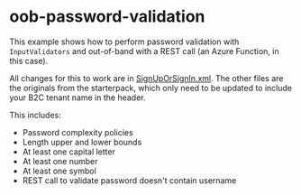 # oob-password-validation

This example shows how to perform password validation with `InputValidators` and out-of-band with a REST call (an Azure Function, in this case).

All changes for this to work are in [SignUpOrSignIn.xml](https://github.com/jpda/b2c-playground/blob/oob-password-validation/TF/LocalAccounts/SignUpOrSignin.xml). The other files are the originals from the starterpack, which only need to be updated to include your B2C tenant name in the header.

This includes:
- Password complexity policies
 - Length upper and lower bounds
 - At least one capital letter
 - At least one number
 - At least one symbol
- REST call to validate password doesn't contain username
